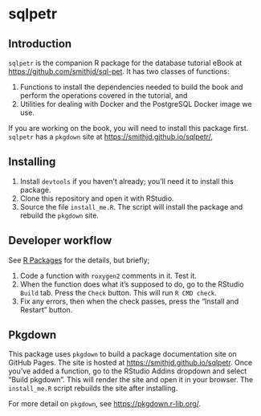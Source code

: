 sqlpetr
================

## Introduction

`sqlpetr` is the companion R package for the database tutorial eBook at
<https://github.com/smithjd/sql-pet>. It has two classes of functions:

1.  Functions to install the dependencies needed to build the book and
    perform the operations covered in the tutorial, and
2.  Utilities for dealing with Docker and the PostgreSQL Docker image we
    use.

If you are working on the book, you will need to install this package
first. `sqlpetr` has a `pkgdown` site at
<https://smithjd.github.io/sqlpetr/>,

## Installing

1.  Install `devtools` if you haven’t already; you’ll need it to install
    this package.
2.  Clone this repository and open it with RStudio.
3.  Source the file `install_me.R`. The script will install the package
    and rebuild the `pkgdown` site.

## Developer workflow

See [R Packages](http://r-pkgs.had.co.nz/) for the details, but briefly;

1.  Code a function with `roxygen2` comments in it. Test it.
2.  When the function does what it’s supposed to do, go to the RStudio
    `Build` tab. Press the `Check` button. This will run `R CMD check`.
3.  Fix any errors, then when the check passes, press the “Install and
    Restart” button.

## Pkgdown

This package uses `pkgdown` to build a package documentation site on
GitHub Pages. The site is hosted at <https://smithjd.github.io/sqlpetr>.
Once you’ve added a function, go to the RStudio Addins dropdown and
select “Build pkgdown”. This will render the site and open it in your
browser. The `install_me.R` script rebuilds the site after installing.

For more detail on `pkgdown`, see <https://pkgdown.r-lib.org/>.
